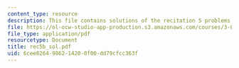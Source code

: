 ```yaml
---
content_type: resource
description: This file contains solutions of the recitation 5 problems.
file: https://ol-ocw-studio-app-production.s3.amazonaws.com/courses/3-012-fundamentals-of-materials-science-fall-2005/6cee0264986214200f00dd79cfcc363f_rec5b_sol.pdf
file_type: application/pdf
resourcetype: Document
title: rec5b_sol.pdf
uid: 6cee0264-9862-1420-0f00-dd79cfcc363f
---
```


